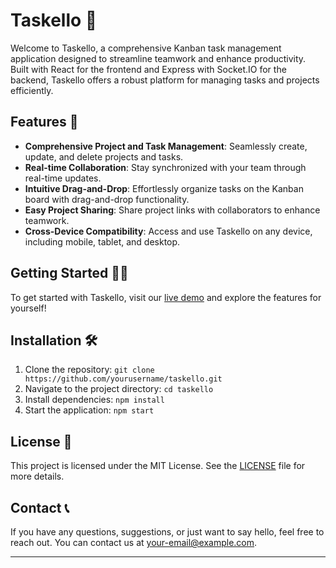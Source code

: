# Taskello 🚀

Welcome to Taskello, a comprehensive Kanban task management application designed to streamline teamwork and enhance productivity. Built with React for the frontend and Express with Socket.IO for the backend, Taskello offers a robust platform for managing tasks and projects efficiently.

## Features 🎉

- **Comprehensive Project and Task Management**: Seamlessly create, update, and delete projects and tasks.
- **Real-time Collaboration**: Stay synchronized with your team through real-time updates.
- **Intuitive Drag-and-Drop**: Effortlessly organize tasks on the Kanban board with drag-and-drop functionality.
- **Easy Project Sharing**: Share project links with collaborators to enhance teamwork.
- **Cross-Device Compatibility**: Access and use Taskello on any device, including mobile, tablet, and desktop.

## Getting Started 🏃‍♂️

To get started with Taskello, visit our [live demo](http://test.soft-fire.com) and explore the features for yourself!

## Installation 🛠️

1. Clone the repository: `git clone https://github.com/yourusername/taskello.git`
2. Navigate to the project directory: `cd taskello`
3. Install dependencies: `npm install`
4. Start the application: `npm start`



## License 📄

This project is licensed under the MIT License. See the [LICENSE](LICENSE) file for more details.

## Contact 📞

If you have any questions, suggestions, or just want to say hello, feel free to reach out. You can contact us at [your-email@example.com](mailto:hashimjilani66@gmail.com).

---

